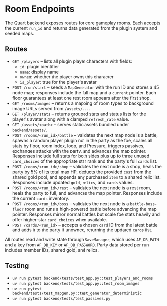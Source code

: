# Room Endpoints

The Quart backend exposes routes for core gameplay rooms. Each accepts the
current `run_id` and returns data generated from the plugin system and seeded
maps.

## Routes

- `GET /players` – lists all plugin player characters with fields:
  - `id`: plugin identifier
  - `name`: display name
  - `owned`: whether the player owns this character
  - `is_player`: true for the player's avatar
- `POST /run/start` – seeds a `MapGenerator` with the run ID and stores a 45
  node map; responses include the full map and a `current` pointer. Each floor
  guarantees at least one rest room appears after the first shop.
- `GET /rooms/images` – returns a mapping of room types to background image URLs
  served from `/assets/...`.
- `GET /player/stats` – returns grouped stats and status lists for the player's avatar along with a clamped `refresh_rate` value.
- `GET /assets/<path>` – serves static assets bundled under `backend/assets/`.
- `POST /rooms/<run_id>/battle` – validates the next map node is a battle,
  spawns a random player plugin not in the party as the foe, scales all stats by
  floor, room index, loop, and Pressure, triggers passives, exchanges attacks with
  the party, and advances the map pointer. Responses include full stats for both
  sides plus up to three unused `card_choices` of the appropriate star rank and the
  party's full `cards` list.
- `POST /rooms/<run_id>/shop` – validates the next node is a shop, heals the
  party by 5% of its total max HP, deducts the provided `cost` from the shared
  gold pool, and appends any purchased `item` to a shared relic list. Responses
  include updated `gold`, `relics`, and `cards` values.
- `POST /rooms/<run_id>/rest` – validates the next node is a rest room, heals
  the party to full, and advances the map pointer. Responses include the current
  `cards` inventory.
- `POST /rooms/<run_id>/boss` – validates the next node is a `battle-boss-floor`
  room and runs a high-powered battle before advancing the map pointer. Responses
  mirror normal battles but scale foe stats heavily and offer higher-star
  `card_choices` when available.
- `POST /cards/<run_id>` – accepts a chosen `card` ID from the latest battle and
  adds it to the party if unowned, returning the updated `cards` list.

All routes read and write state through `SaveManager`, which uses `AF_DB_PATH`
and a key from `AF_DB_KEY` or `AF_DB_PASSWORD`. Party data stored per run
includes member IDs, shared gold, and relics.

## Testing
- `uv run pytest backend/tests/test_app.py::test_players_and_rooms`
- `uv run pytest backend/tests/test_app.py::test_room_images`
- `uv run pytest backend/tests/test_mapgen.py::test_generator_deterministic`
- `uv run pytest backend/tests/test_passives.py`
